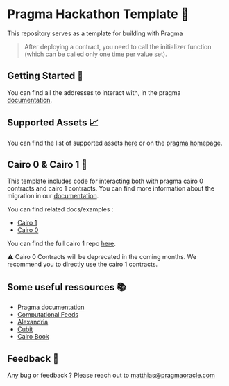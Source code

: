 # Pragma Hackathon Template 🧪

This repository serves as a template for building with Pragma

> After deploying a contract, you need to call the initializer function (which can be called only one time per value set).

## Getting Started 🚀

You can find all the addresses to interact with, in the pragma [documentation](https://docs.pragmaoracle.com/docs/starknet/Cairo%201/data-feeds/consuming-data).

## Supported Assets 📈

You can find the list of supported assets [here](https://docs.pragmaoracle.com/docs/starknet/Cairo%201/data-feeds/supported-assets) or on the [pragma homepage](https://pragmaoracle.com/).

## Cairo 0 & Cairo 1 💚

This template includes code for interacting both with pragma cairo 0 contracts and cairo 1 contracts.
You can find more information about the migration in our [documentation](https://docs.pragmaoracle.com/docs/starknet/migration).

You can find related docs/examples :

- [Cairo 1](https://docs.pragmaoracle.com/docs/starknet/Cairo%201/data-feeds/consuming-data)
- [Cairo 0](https://docs.pragmaoracle.com/docs/starknet/Cairo%200/data-feeds/consuming-data)

You can find the full cairo 1 repo [here](https://github.com/Astraly-Labs/pragma-oracle).

⚠️ Cairo 0 Contracts will be deprecated in the coming months.
We recommend you to directly use the cairo 1 contracts.

## Some useful ressources 📚

- [Pragma documentation](https://docs.pragmaoracle.com/docs/starknet/Cairo%201/data-feeds/consuming-data)
- [Computational Feeds](https://docs.pragmaoracle.com/docs/starknet/Cairo%201/computational-feeds/what-are-computational-feeds)
- [Alexandria](https://github.com/keep-starknet-strange/alexandria)
- [Cubit](https://github.com/influenceth/cubit)
- [Cairo Book](https://book.cairo-lang.org/)

## Feedback 📝

Any bug or feedback ? Please reach out to <matthias@pragmaoracle.com>
